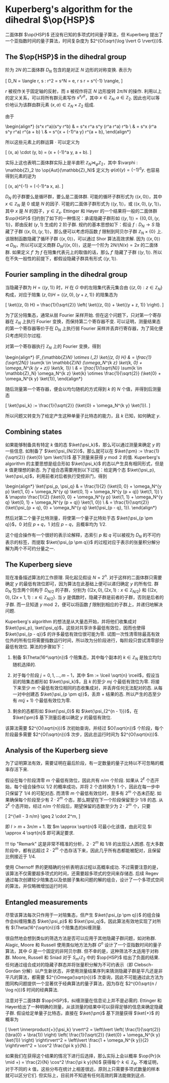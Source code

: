 # Kuperberg's algorithm for the dihedral $\op{HSP}$

二面体群 $\op{HSP}$ 还没有已知的多项式时间量子算法，但 Kuperberg 提出了一个亚指数时间的量子算法，时间复杂度为 $2^{O(\sqrt{\log \lvert G \rvert})}$.

## The $\op{HSP}$ in the dihedral group

阶为 $2N$ 的二面体群 $D_N$ 包含的是对正 $N$ 边形的对称变换. 表示为

\[
    D_N = \langle r, s : r^2 = s^N = e, r s r = s^{-1} \rangle,
\]

$r$ 被视作关于固定轴的反射，而 $s$ 被视作将正 $N$ 边形旋转 $2\pi / N$ 的操作. 利用以上的定义关系，可以将所有群元素写作 $s^x r^a$，其中 $x \in \mathbb{Z}_N, a \in \mathbb{Z}_2$. 因此也可以等价地认为该群由群元素 $(x, a) \in \mathbb{Z}_N \times \mathbb{Z}_2$ 组成.

由于

\begin{align*}
    (s^x r^a)(s^y r^b) & = s^x r^a s^y (r^a r^a) r^b \\
                       & = s^x (r^a s^y r^a) r^{a + b} \\
                       & = s^{x + (-1)^a y} r^{a + b},
\end{align*}

所以这些元素上的群运算 $\cdot$ 可以定义为

\[
    (x, a) \cdot (y, b) = (x + (-1)^a y, a + b).
\]

实际上这也表明二面体群实际上是半直积 $\mathbb{Z}_N \rtimes_\varphi \mathbb{Z}_2$，其中 $\varphi : \mathbb{Z}_2 \to \op{Aut}(\mathbb{Z}_N)$ 定义为 $\varphi(a)(y) = (-1)^a y$. 也容易得到元素的逆为

\[
    (x, a)^{-1} = (-(-1)^a x, a).
\]

$D_N$ 的子群要么是循环群，要么是二面体群. 可能的循环子群形式为 $\langle (x, 0) \rangle$，其中 $x \in \mathbb{Z}_N$ 是 $0$ 或是 $N$ 的因子. 可能的二面体子群形式为 $\langle (y, 1) \rangle$，或 $\langle (x, 0), (y, 1) \rangle$，其中 $x$ 是 $N$ 的因子，$y \in \mathbb{Z}_x$. Ettinger 和 Høyer 的一个结果将一般的二面体群 $\op{HSP}$ 归约到了如下的一种情况：承诺隐藏子群形如 $\langle (y, 1) \rangle = \{ (0, 0), (y, 1) \}$，即由反射 $(y, 1)$ 生成的 $2$ 阶子群. 规约的基本思想如下：假设 $f: D_N \to S$ 隐藏了子群 $\langle (x, 0), (y, 1) \rangle$，那么便可以考虑将函数 $f$ 限制到阿贝尔子群 $\mathbb{Z}_N \times \{0\}$ 上. 该限制函数隐藏了循环子群 $\langle (x, 0) \rangle$，可以通过 Shor 算法高效求解. 因为 $\langle (x, 0) \rangle \triangleleft D_N$，所以可以定义商群 $D_N / \langle (x, 0) \rangle$，这是一个阶为 $2N/(N/x) = 2x$ 的二面体群. 如果定义 $f'$ 为 $f$ 在陪集代表元上的取值的话，那么 $f'$ 隐藏了子群 $\langle (y, 1) \rangle$. 所以在不失一般性的前提下，都假设隐藏子群具有形式 $\langle (y, 1) \rangle$.

## Fourier sampling in the dihedral group

当隐藏子群为 $H = \langle (y, 1) \rangle$ 时，$H$ 在 $G$ 中的左陪集代表元集合由 $\{ (z, 0) : z \in \mathbb{Z}_N \}$ 构成，对应于陪集 $(z, 0) H = \{ (z, 0), (y + z, 1) \}$ 的陪集态为

\[
    \ket{(z, 0) H} = \frac{1}{\sqrt{2}} \left( \ket{(z, 0)} + \ket{(y + z, 1)} \right).
\]

为了区分陪集态，通常从弱 Fourier 采样开始. 但在这个问题下，只对第一个寄存器在 $\mathbb{Z}_N$ 上执行 Fourier 变换，而保持第二个寄存器不变. 可以证明，测量结果态的第一个寄存器等价于在 $D_N$ 上执行弱 Fourier 采样并丢弃行寄存器，为了简化便只考虑阿贝尔过程.

对第一个寄存器执行 $\mathbb{Z}_N$ 上的 Fourier 变换，得到

\begin{align*}
    (F_{\mathbb{Z}_N} \otimes I_2) \ket{(z, 0) H} & = \frac{1}{\sqrt{2N}} \sum_{k \in \mathbb{Z}_N} (\omega_N^{k z} \ket{k, 0} + \omega_N^{k (y + z)} \ket{k, 1}) \\
                                                 & = \frac{1}{\sqrt{N}} \sum_{k \in \mathbb{Z}_N} \omega_N^{k z} \ket{k} \otimes \frac{1}{\sqrt{2}} (\ket{0} + \omega_N^{k y} \ket{1}),
\end{align*}

随后测量第一个寄存器，便会以均匀随机的方式得到 $k$ 的 $N$ 个值，并得到后测量态

\[
    \ket{\psi_k} := \frac{1}{\sqrt{2}} (\ket{0} + \omega_N^{k y} \ket{1}).
\]

所以问题又转变为了给定产生这种单量子比特态的能力，且 $k$ 已知，如何确定 $y$.

## Combining states

如果能够制备具有特定 $k$ 值的态 $\ket{\psi_k}$，那么可以通过测量来确定 $y$ 的一些信息. 如制备了 $\ket{\psi_{N/2}}$，那么就可以在 $\ket{\pm} := \frac{1}{\sqrt{2}} (\ket{0} \pm \ket{1})$ 基下测量来获得 $y \bmod 2$ 的值. Kuperberg's algorithm 的主要思想是组合形如 $\ket{\psi_k}$ 的态以产生具有相同形式，但是 $k$ 值更理想的新态. 为了组合态需要用到以下过程：给定两个态 $\ket{\psi_p}, \ket{\psi_q}$，利用前者对后者执行受控非门，得到

\begin{align*}
    \ket{\psi_p, \psi_q} & = \frac{1}{2} (\ket{0, 0} + \omega_N^{y p} \ket{1, 0} + \omega_N^{y q} \ket{0, 1} + \omega_N^{y (p + q)} \ket{1, 1}) \\
    & \mapsto \frac{1}{2} (\ket{0, 0} + \omega_N^{y p} \ket{1, 1} + \omega_N^{y q} \ket{0, 1} + \omega_N^{y (p + q)} \ket{1, 0}) \\
    & = \frac{1}{\sqrt{2}} (\ket{\psi_{p + q}, 0} + \omega_N^{y q} \ket{\psi_{p - q}, 1}).
\end{align*}

然后对第二个量子比特测量，将使第一个量子比特处于态 $\ket{\psi_{p \pm q}}$，$0$ 对应 $p + q$，$1$ 对应 $p - q$，且概率均为 $1/2$. 

这个组合操作有一个很好的表示论解释，态索引 $p$ 和 $q$ 可以被视为 $D_N$ 的不可约表示的标签，而提取 $\ket{\psi_{p \pm q}}$ 的过程对应于表示的张量积分解分解为两个不可约分量之一.

## The Kuperberg sieve

现在准备描述算法的工作原理. 简化起见假设 $N =2^n$. 对于这样的二面体群只需要确定 $y$ 的最低有效位即可，因为算法在此基础上便可以递归确定 $y$ 的所有位. 群 $D_N$ 包含两个同构于 $D_{N/2}$ 的子群，分别为 $\{ (2x, 0), (2x, 1) : x \in \mathbb{Z}_{N/2} \}$ 和 $\{ (2x, 0), (2x + 1, 1) : x \in \mathbb{Z}_{N/2} \}$. 当 $y$ 是偶数时，隐藏子群是前者的子群，否则是后者的子群. 而一旦知道 $y \bmod 2$，便可以将函数 $f$ 限制到相应的子群上，并递归地解决问题.

Kuperberg's algorithm 的想法是从大量态开始，并将他们收集成对 $\ket{\psi_p}, \ket{\psi_q}$，这些对共享许多最低有效位，因而也使得 $\ket{\psi_{p - q}}$ 的许多最低有效位很可能为零. 试图一次性清零除最高有效位外的所有位将需要指数运行时间，所以改为分阶段进行，每阶段只尝试清零部分最低有效位. 算法的步骤如下：

1. 制备 $\Theta(16^\sqrt{n})$ 个陪集态，其中每个副本的 $k \in \mathbb{Z}_N$ 是独立均匀随机选择的.

2. 对于每个阶段 $j = 0, 1, \ldots, m - 1$，其中 $m := \lceil \sqrt{n} \rceil$，假设当前的陪集态都形如 $\ket{\psi_k}$，且 $k$ 的至少 $mj$ 个最低有效位为零. 将接下来至少 $m$ 个最低有效位相同的态收集成对，并丢弃任何无法配对的态. 从每一对中创建态 $\ket{\psi_{p \pm q}}$，丢弃 $+$ 结果的态. 所以产生的态至少有 $m(j + 1)$ 个最低有效位为零.

3. 剩余的态都形如 $\ket{\psi_0}$ 和 $\ket{\psi_{2^{n - 1}}}$，在 $\ket{\pm}$ 基下测量后者以确定 $y$ 的最低有效位.

该算法需要 $2^{O(\sqrt{n})}$ 次初始查询，并经过 $O(\sqrt{n})$ 个阶段，每个阶段最多需要 $2^{O(\sqrt{n})}$ 次步，因此总运行时间为 $2^{O(\sqrt{n})}$.

## Analysis of the Kuperberg sieve

为了证明算法有效，需要证明在最后阶段，有一定数量的量子比特以不可忽略的概率存活下来.

假设在每个阶段清零 $m$ 个最低有效位，因此共有 $n/m$ 个阶段. 如果从 $2^\ell$ 个态开始，每个组合操作以 $1/2$ 的概率成功，并将 $2$ 个态转换为 $1$ 个，因此在每一步中只保留了 $1/4$ 的可配对态. 而清零 $m$ 个最低有效位时，至多有 $2^m$ 个态未匹配. 如果确保每个阶段至少有 $2 \cdot 2^m$ 个态，那么期望在下一个阶段保留至少 $1/8$ 的态. 从 $2^{\ell}$ 个态开始，经过 $n/m$ 个阶段后，期望保留的态数至少为 $2 \cdot 2^m$ 个，只要

\[
    2^{\ell - 3 n/m} \geq 2 \cdot 2^m,
\]

即 $l > m + 3 n/m + 1$. 取 $m \approx \sqrt{n}$ 可最小化该值，由此可见 $l \approx 4 \sqrt{n}$ 即可满足要求.

!!! tip "Remark"
    这是非常不精准的分析，$2 \cdot 2^m$ 和 $1/8$ 的出现让人困惑. 在大多数阶段中，都有远超过 $2 \cdot 2^m$ 个态存活下来，因此几乎所有态都能被配对，且保留比例接近于 $1/4$.

使用 Chernoff 界的更精确的分析表明该过程以高概率成功. 不过需要注意的是，该算法不仅需要超多项式的时间，还需要超多项式的空间来存储态. 后续 Regev 通过每次创建较少陪集态以及依据子集和问题的解的组合，设计了一个多项式空间的算法，并仅略微增加运行时间.

## Entangled measurements

尽管该算法每次只作用于一对陪集态，但产生 $\ket{\psi_{p \pm q}}$ 的组合操作会纠缠陪集态 $\ket{\psi_p}$ 和 $\ket{\psi_q}$，因此算法有效地实现了对所有 $\Theta(16^{\sqrt{n}})$ 个陪集态的纠缠测量. 

很自然地会想到类似的筛选方法是否可以应用于其他隐藏子群问题，如对称群. Alagic, Moore 和 Russell 使用类似地方法为群 $G^n$ 设计了一个亚指数时间的量子算法，其中 $G$ 是一个固定的非阿贝尔群. 但不幸的是，这种筛法不太适用于对称群. Moore, Russell 和 Sniad 对于 $S_m \wr \mathbb{Z}_2$ 中的 $\op{HSP}$ 给出了负面的结果. 任何通过组合成对的隐藏子群态并将张量积分解为不可约表示（即 Clebsch-Gordan 分解）以产生新状态，并使用测量结果序列来猜测隐藏子群是平凡还是非平凡的算法，都需要 $2^{\Omega(\sqrt{n})}$ 次查询，因此不可能通过此方法为图同构问题提供一个显著优于经典算法的量子算法，因为存在 $2^{O(\sqrt{n / \log n})}$ 时间的经典算法.

注意对于二面体群 $\op{HSP}$，纠缠测量在信息论上并不是必需的. Ettinger 和 Høyer给出了一种明确的测量，从该测量的结果中可以获得足够的信息来确定隐藏子群. 假设给定单量子比特态，直接在 $\ket{\pm}$ 基下测量获得 $\ket{+}$ 的概率为

\[
    \lvert \innerproduct{+}{\psi_k} \rvert^2 = \left\lvert \left( \frac{1}{\sqrt{2}} (\bra{0} + \bra{1}) \right) \left( \frac{1}{\sqrt{2}} (\ket{0} + \omega_N^{k y} \ket{1}) \right) \right\rvert^2 = \left\lvert \frac{1 + \omega_N^{k y}}{2} \right\rvert^2 = \cos^2 \frac{\pi k y}{N}.
\]

如果我们在获得这个结果的情况下进行后选择，那么实际上会以概率 $\op{Pr}(k \mid +) = \frac{2}{N} \cos^2 \frac{\pi k y}{N}$ 获得每个 $k \in \mathbb{Z}_N$. 不难证明，对于不同的 $k$ 值，这些分布在统计上相差很远，原则上只需要多项式数量的样本就可以区分它们. 但实际上，目前并不知道有任何高效的算法能做到这点.